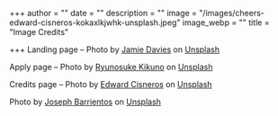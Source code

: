 +++
author = ""
date = ""
description = ""
image = "/images/cheers-edward-cisneros-kokaxlkjwhk-unsplash.jpeg"
image_webp = ""
title = "Image Credits"

+++
Landing page – Photo by [Jamie Davies](https://unsplash.com/@jamie_davies?utm_source=unsplash&utm_medium=referral&utm_content=creditCopyText) on [Unsplash](https://unsplash.com/s/photos/cowes?utm_source=unsplash&utm_medium=referral&utm_content=creditCopyText)

Apply page – Photo by [Ryunosuke Kikuno](https://unsplash.com/@ryunosuke_kikuno?utm_source=unsplash&utm_medium=referral&utm_content=creditCopyText) on [Unsplash](https://unsplash.com/s/photos/raise-hand?utm_source=unsplash&utm_medium=referral&utm_content=creditCopyText)

Credits page – Photo by [Edward Cisneros](https://unsplash.com/@everythingcaptured?utm_source=unsplash&utm_medium=referral&utm_content=creditCopyText) on [Unsplash](https://unsplash.com/s/photos/hands-up?utm_source=unsplash&utm_medium=referral&utm_content=creditCopyText)

Photo by [Joseph Barrientos](https://unsplash.com/@jbcreate_?utm_source=unsplash&utm_medium=referral&utm_content=creditCopyText) on [Unsplash](https://unsplash.com/?utm_source=unsplash&utm_medium=referral&utm_content=creditCopyText)
